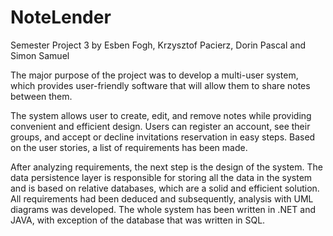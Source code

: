 # NoteLender

Semester Project 3 by Esben Fogh, Krzysztof Pacierz, Dorin Pascal and Simon Samuel

   The major purpose of the project was to develop a multi-user system, which provides user-friendly software that will allow them to share notes between them.

   The system allows user to create, edit, and remove notes while providing convenient and efficient design. Users can register an account, see their groups, and accept or decline invitations reservation in easy steps. Based on the user stories, a list of requirements has been made. 

   After analyzing requirements, the next step is the design of the system. The data persistence layer is responsible for storing all the data in the system and is based on relative databases, which are a solid and efficient solution. All requirements had been deduced and subsequently, analysis with UML diagrams was developed. The whole system has been written in .NET and JAVA, with exception of the database that was written in SQL. 
